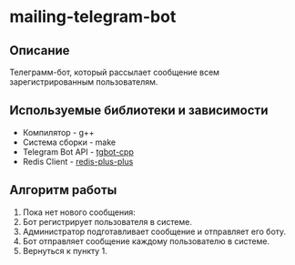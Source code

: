 # mailing-telegram-bot

## Описание

Телеграмм-бот, который рассылает сообщение всем зарегистрированным пользователям.

## Используемые библиотеки и зависимости

- Компилятор - g++
- Система сборки - make
- Telegram Bot API - [tgbot-cpp](https://github.com/reo7sp/tgbot-cpp)
- Redis Client - [redis-plus-plus](https://github.com/sewenew/redis-plus-plus)

## Алгоритм работы

1. Пока нет нового сообщения:
  1. Бот регистрирует пользователя в системе.
2. Администратор подготавливает сообщение и отправляет его боту.
3. Бот отправляет сообщение каждому пользователю в системе.
4. Вернуться к пункту 1.

